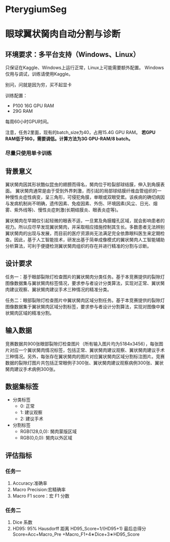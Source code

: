# PterygiumSeg
 
# 眼球翼状胬肉自动分割与诊断

## 环境要求：多平台支持（Windows、Linux）
只保证在Kaggle、Windows上运行正常，Linux上可能需要额外配置。
Windows仅用与调试，训练请使用Kaggle。

别问，问就是因为穷，买不起显卡

训练配置：
 - P100 16G GPU RAM
 - 29G RAM

每周60小时GPU时间。

注意，任务2里面，现有的batch_size为40，占用15.4G GPU RAM。
**若GPU RAM低于16G，需要调低。计算方法为3G GPU-RAM/8 batch。**

### 尽量只使用单卡训练

## 背景意义 
翼状胬肉因其形状酷似昆虫的翅膀而得名，胬肉位于睑裂部球结膜，伸入到角膜表面。 翼状胬肉通常是由于受到外界刺激，而引起的局部球结膜纤维血管组织的一种慢性炎症性病变，呈三角形，可侵犯角膜，单眼或双眼受累。该疾病的确切病因与发病机制尚不明确，遗传因素、免疫因素、外伤、环境因素(风尘、日光、烟雾、紫外线等)、慢性炎症刺激(长期结膜炎、眼表炎症等)。 

翼状胬肉在早期仅引起轻微的眼表不适，一旦累及角膜瞳孔区域，就会影响患者的视力。所以应尽早发现翼状胬肉，并采取相应措施控制其生长。多数患者无法辨别翼状胬肉的出现与发展，而目前的医疗资源尚无法满足完全依靠眼科医生来定期检查。因此，基于人工智能技术，研发出基于简单成像模式的翼状胬肉人工智能辅助分析算法，可利于便捷检测翼状胬肉组织的存在并进行精准的分割与诊断。 

## 设计要求 
任务一：基于眼部裂隙灯检查图片的翼状胬肉分类任务。基于本竞赛提供的裂隙灯图像数据集与翼状胬肉标签情况，要求参与者设计分类算法，实现对正常、翼状胬肉建议观察、翼状胬肉建议手术三种情况的精准分类。

任务二：眼部裂隙灯检查图片中翼状胬肉区域分割任务。基于本竞赛提供的裂隙灯图像数据集于翼状胬肉区域分割标签，要求参与者设计分割算法，实现对图像中翼状胬肉区域的精准分割。 

## 输入数据 
竞赛数据共900张眼部裂隙灯检查图片（所有输入图片均为5184x3456），每张图片对应一个翼状胬肉情况标签，包括正常、翼状胬肉建议观察、翼状胬肉建议手术三种情况。另外，每张存在翼状胬肉的图片对应翼状胬肉区域分割标注图片。竞赛数据的裂隙灯图片共包括正常眼例子300张、翼状胬肉建议观察病例300张、翼状胬肉建议手术病例300张。

## 数据集标签
- 分类标签
    - 0: 正常
    - 1: 建议观察
    - 2: 建议手术
- 分割标签
    - RGB(128,0,0): 胬肉蒙版区域
    - RGB(0,0,0): 胬肉以外区域

## 评估指标
### 任务一
1) Accuracy:准确率
2) Macro Precision:宏精确率
3) Macro F1 score：宏 F1 分数

### 任务二
1) Dice 系数
2) HD95: 95% Hausdorff 距离
HD95_Score=1/(HD95+1)
最后总得分Score=Acc+Macro_Pre +Macro_F1+4∗Dice+3∗HD95_Score
